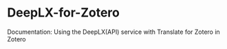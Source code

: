 # DeepLX-for-Zotero
Documentation: Using the DeepLX(API) service with Translate for Zotero in Zotero
